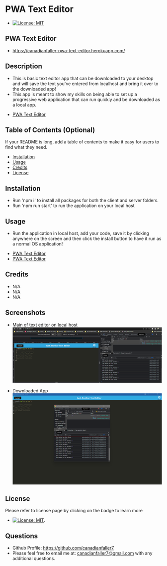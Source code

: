 # PWA Text Editor
- [![License: MIT](https://img.shields.io/badge/License-MIT-yellow.svg)](https://opensource.org/licenses/MIT)

## PWA Text Editor
* https://canadianfaller-pwa-text-editor.herokuapp.com/

## Description
- This is basic text editor app that can be downloaded to your desktop and will save the text you've entered from localhost and bring it over to the downloaded app!
- This app is meant to show my skills on being able to set up a progressive web application that can run quickly and be downloaded as a local app.

* [PWA Text Editor](https://github.com/canadianfaller7/pwa-text-editor/ "Named link title")

## Table of Contents (Optional)

If your README is long, add a table of contents to make it easy for users to find what they need.

- [Installation](#installation)
- [Usage](#usage)
- [Credits](#credits)
- [License](#license)

## Installation
- Run 'npm i' to install all packages for both the client and server folders.
- Run 'npm run start' to run the application on your local host

## Usage
- Run the application in local host, add your code, save it by clicking anywhere on the screen and then click the install button to have it run as a normal OS application!
* [PWA Text Editor](https://canadianfaller-pwa-text-editor.herokuapp.com/ "Named link title")
* [PWA Text Editor](https://github.com/canadianfaller7/pwa-text-editor/ "Named link title")


## Credits
- N/A
- N/A
- N/A

## Screenshots

- Main of text editor on local host
![PWA text editor](./assets/images/main.png?raw=true "Optional Title")

- Downloaded App
![PWA installed app](./assets/images/downloaded.png?raw=true "Optional Title")


## License 
Please refer to license page by clicking on the badge to learn more
- [![License: MIT](https://img.shields.io/badge/License-MIT-yellow.svg)](https://opensource.org/licenses/MIT).

## Questions

- Github Profile: https://github.com/canadianfaller7
- Please feel free to email me at: canadianfaller7@gmail.com with any additional questions. 
